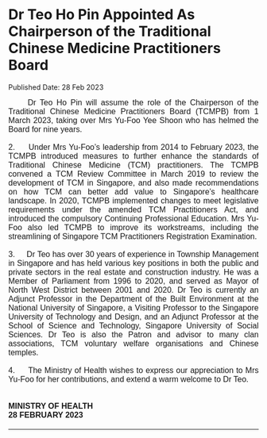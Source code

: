 <html>
    <meta http-equiv="Content-Type" content="text/html; charset=utf-8"/>
    <meta charset="utf-8"/>
    <title>Dr Teo Ho Pin Appointed As Chairperson of the Traditional Chinese Medicine Practitioners Board</title>
    <body><h1>Dr Teo Ho Pin Appointed As Chairperson of the Traditional Chinese Medicine Practitioners Board</h1>
    <p>Published Date: 28 Feb 2023</p> <p style="margin: 0in; font-size: 11pt; font-family: Calibri, sans-serif; text-align: justify; line-height: normal;"><span style="font-family: Arial;"><span style="font-size: 16px;">&nbsp; &nbsp; &nbsp;Dr Teo Ho Pin<strong> </strong>will assume the role of the Chairperson of the Traditional Chinese Medicine Practitioners Board<strong> </strong>(TCMPB) from 1 March 2023, taking over Mrs Yu-Foo Yee Shoon who has helmed the Board for nine years.</span></span></p><p style="margin: 0in; font-size: 11pt; font-family: Calibri, sans-serif; text-align: justify; line-height: normal;"><span style="font-size: 16px;"><span style="font-family: Arial;">&nbsp;</span></span></p><p style="margin: 0in; font-size: 11pt; font-family: Calibri, sans-serif; text-align: justify; line-height: normal;"><span style="font-size: 16px;"><span style="font-family: Arial;">2.&nbsp; &nbsp; &nbsp;Under Mrs Yu-Foo’s leadership from 2014 to February 2023, the TCMPB introduced measures to further enhance the standards of Traditional Chinese Medicine (TCM) practitioners. The TCMPB convened a TCM Review Committee in March 2019 to review the development of TCM in Singapore, and also made recommendations on how TCM can better add value to Singapore’s healthcare landscape. In 2020, TCMPB implemented changes to meet legislative requirements under the amended TCM Practitioners Act, and introduced the compulsory Continuing Professional Education. Mrs Yu-Foo also led TCMPB to improve its workstreams, including the streamlining of Singapore TCM Practitioners Registration Examination.</span></span></p><p style="margin: 0in; font-size: 11pt; font-family: Calibri, sans-serif; text-align: justify; line-height: normal;"><span style="font-size: 16px;"><span style="font-family: Arial;">&nbsp;</span></span></p><p style="margin: 0in; font-size: 11pt; font-family: Calibri, sans-serif; text-align: justify; line-height: normal;"><span style="font-size: 16px;"><span style="font-family: Arial;">3.&nbsp; &nbsp; &nbsp;Dr Teo has over 30 years of experience in Township Management in Singapore and has held various key positions in both the public and private sectors in the real estate and construction industry. He was a Member of Parliament from 1996 to 2020, and served as Mayor of North West District between 2001 and 2020. Dr Teo is currently an Adjunct Professor in the Department of the Built Environment at the National University of Singapore, a Visiting Professor to the Singapore University of Technology and Design, and an Adjunct Professor at the School of Science and Technology, Singapore University of Social Sciences. Dr Teo is also the Patron and advisor to many clan associations, TCM voluntary welfare organisations and Chinese temples.</span></span></p><p style="margin: 0in; font-size: 11pt; font-family: Calibri, sans-serif; text-align: justify; line-height: normal;"><span style="font-size: 16px;"><span style="font-family: Arial;">&nbsp;</span></span></p><p style="margin: 0in; font-size: 11pt; font-family: Calibri, sans-serif; text-align: justify; line-height: normal;"><span style="font-size: 16px;"><span style="font-family: Arial;">4.&nbsp; &nbsp; &nbsp;The Ministry of Health wishes to express our appreciation to Mrs Yu-Foo for her contributions, and extend a warm welcome to Dr Teo.</span></span></p><p style="margin: 0in; font-size: 11pt; font-family: Calibri, sans-serif; text-align: justify; line-height: normal;"><span style="font-size: 16px;"><span style="font-family: Arial;">&nbsp;</span></span></p><p style="margin: 0in; font-size: 11pt; font-family: Calibri, sans-serif; text-align: justify; line-height: normal;"><span style="font-size: 16px;"><span style="font-family: Arial;">&nbsp;</span></span></p><p style="margin: 0in; font-size: 11pt; font-family: Calibri, sans-serif; line-height: normal; text-align: justify;"><span style="font-size: 16px;"><span style="font-family: Arial;"><strong>MINISTRY OF HEALTH<br>28 FEBRUARY 2023</strong></span></span></p><div style="padding: 0in 0in 1pt; border-top: none; border-right: none; border-bottom-width: 1pt; border-bottom-style: solid; border-left: none;"><p style="margin: 0in; padding: 0in; font-size: 11pt; font-family: Calibri, sans-serif; border: none; line-height: normal; text-align: justify;"><span style="font-family: Arial; font-size: 16px;">&nbsp;</span></p></div></body>
</html>